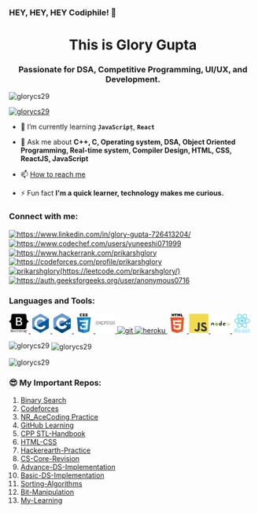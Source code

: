  #### <h3>HEY, HEY, HEY Codiphile! 🤖</h3>
<h1 align="center">This is Glory Gupta</h1>
<h3 align="center">Passionate for DSA, Competitive Programming, UI/UX, and Development.</h3>

<p align="left"> <img src="https://komarev.com/ghpvc/?username=glorycs29&label=Profile%20views&color=0e75b6&style=flat" alt="glorycs29" /> </p>

<p align="left"> <a href="https://github.com/ryo-ma/github-profile-trophy"><img src="https://github-profile-trophy.vercel.app/?username=glorycs29" alt="glorycs29" /></a> </p>

- 🌱 I’m currently learning ̣̣<code>**JavaScripṭ**</code>, <code>**React**</code>

- 💬 Ask me about **C++, C, Operating system, DSA, Object Oriented Programming, Real-time system, Compiler Design, HTML, CSS, ReactJS, JavaScript**

- 📫 [How to reach me](https://www.linkedin.com/in/glory-gupta-726413204/)

- ⚡ Fun fact **I'm a quick learner, technology makes me curious.**

<h3 align="left">Connect with me:</h3>
<p align="left">
<a href="https://linkedin.com/in/https://www.linkedin.com/in/glory-gupta-726413204/" target="blank"><img align="center" src="https://raw.githubusercontent.com/rahuldkjain/github-profile-readme-generator/master/src/images/icons/Social/linked-in-alt.svg" alt="https://www.linkedin.com/in/glory-gupta-726413204/" height="30" width="40" /></a>
<a href="https://www.codechef.com/users/https://www.codechef.com/users/yuneeshi071999" target="blank"><img align="center" src="https://cdn.jsdelivr.net/npm/simple-icons@3.1.0/icons/codechef.svg" alt="https://www.codechef.com/users/yuneeshi071999" height="30" width="40" /></a>
<a href="https://www.hackerrank.com/https://www.hackerrank.com/prikarshglory" target="blank"><img align="center" src="https://raw.githubusercontent.com/rahuldkjain/github-profile-readme-generator/master/src/images/icons/Social/hackerrank.svg" alt="https://www.hackerrank.com/prikarshglory" height="30" width="40" /></a>
<a href="https://codeforces.com/profile/https://codeforces.com/profile/prikarshglory" target="blank"><img align="center" src="https://raw.githubusercontent.com/rahuldkjain/github-profile-readme-generator/master/src/images/icons/Social/codeforces.svg" alt="https://codeforces.com/profile/prikarshglory" height="30" width="40" /></a>
<a href="https://www.leetcode.com/prikarshglory(https://leetcode.com/prikarshglory/)" target="blank"><img align="center" src="https://raw.githubusercontent.com/rahuldkjain/github-profile-readme-generator/master/src/images/icons/Social/leet-code.svg" alt="prikarshglory(https://leetcode.com/prikarshglory/)" height="30" width="40" /></a>
<a href="https://auth.geeksforgeeks.org/user/https://auth.geeksforgeeks.org/user/anonymous0716" target="blank"><img align="center" src="https://raw.githubusercontent.com/rahuldkjain/github-profile-readme-generator/master/src/images/icons/Social/geeks-for-geeks.svg" alt="https://auth.geeksforgeeks.org/user/anonymous0716" height="30" width="40" /></a>
</p>

<h3 align="left">Languages and Tools:</h3>
<p align="left"> <a href="https://getbootstrap.com" target="_blank" rel="noreferrer"> <img src="https://raw.githubusercontent.com/devicons/devicon/master/icons/bootstrap/bootstrap-plain-wordmark.svg" alt="bootstrap" width="40" height="40"/> </a>
 <a href="https://www.cprogramming.com/" target="_blank" rel="noreferrer"> <img src="https://raw.githubusercontent.com/devicons/devicon/master/icons/c/c-original.svg" alt="c" width="40" height="40"/> </a> <a href="https://www.w3schools.com/cpp/" target="_blank" rel="noreferrer"> <img src="https://raw.githubusercontent.com/devicons/devicon/master/icons/cplusplus/cplusplus-original.svg" alt="cplusplus" width="40" height="40"/> </a> <a href="https://www.w3schools.com/css/" target="_blank" rel="noreferrer"> <img src="https://raw.githubusercontent.com/devicons/devicon/master/icons/css3/css3-original-wordmark.svg" alt="css3" width="40" height="40"/> </a>
 <a href="https://expressjs.com" target="_blank" rel="noreferrer"> <img src="https://raw.githubusercontent.com/devicons/devicon/master/icons/express/express-original-wordmark.svg" alt="express" width="40" height="40"/> </a> 
 <a href="https://git-scm.com/" target="_blank" rel="noreferrer"> <img src="https://www.vectorlogo.zone/logos/git-scm/git-scm-icon.svg" alt="git" width="40" height="40"/> </a> <a href="https://heroku.com" target="_blank" rel="noreferrer"> <img src="https://www.vectorlogo.zone/logos/heroku/heroku-icon.svg" alt="heroku" width="40" height="40"/> </a> 
 <a href="https://www.w3.org/html/" target="_blank" rel="noreferrer"> <img src="https://raw.githubusercontent.com/devicons/devicon/master/icons/html5/html5-original-wordmark.svg" alt="html5" width="40" height="40"/> </a> 
 <a href="https://developer.mozilla.org/en-US/docs/Web/JavaScript" target="_blank" rel="noreferrer"> <img src="https://raw.githubusercontent.com/devicons/devicon/master/icons/javascript/javascript-original.svg" alt="javascript" width="40" height="40"/> </a> <a href="https://nodejs.org" target="_blank" rel="noreferrer"> <img src="https://raw.githubusercontent.com/devicons/devicon/master/icons/nodejs/nodejs-original-wordmark.svg" alt="nodejs" width="40" height="40"/> </a>
 <a href="https://reactjs.org/" target="_blank" rel="noreferrer"> <img src="https://raw.githubusercontent.com/devicons/devicon/master/icons/react/react-original-wordmark.svg" alt="react" width="40" height="40"/> </a>
</p>

<p><img align="left" src="https://github-readme-stats.vercel.app/api/top-langs?username=glorycs29&show_icons=true&locale=en&layout=compact" alt="glorycs29" /></p>

<p>&nbsp;<img align="center" src="https://github-readme-stats.vercel.app/api?username=glorycs29&show_icons=true&locale=en" alt="glorycs29" /></p>

<p><img align="center" src="https://github-readme-streak-stats.herokuapp.com/?user=glorycs29&" alt="glorycs29" /></p>



### 😎 My Important Repos:

1. [Binary Search](https://github.com/Glorycs29/Binary_Search)
2. [Codeforces](https://github.com/Glorycs29/CodeForces)
3. [NR_AceCoding Practice](https://github.com/Glorycs29/NR_AceCoding_Practice)
4. [GitHub Learning](https://github.com/Glorycs29/GitHub_Learning)
5. [CPP STL-Handbook](https://github.com/Glorycs29/CPP_STL_Handbook)
6. [HTML-CSS](https://github.com/Glorycs29/HTML-CSS)
7. [Hackerearth-Practice](https://github.com/Glorycs29/Practice)
8. [CS-Core-Revision](https://github.com/Glorycs29/CS-Core-Revision)
9. [Advance-DS-Implementation](https://github.com/Glorycs29/Advance_DS_implementation)
10. [Basic-DS-Implementation](https://github.com/Glorycs29/Basic_DS_implemention)
11. [Sorting-Algorithms](https://github.com/Glorycs29/All_Sorting_Algo)
12. [Bit-Manipulation](https://github.com/Glorycs29/Bit_Manipulation/tree/main)
13. [My-Learning](https://github.com/Glorycs29/My_Learnings)

